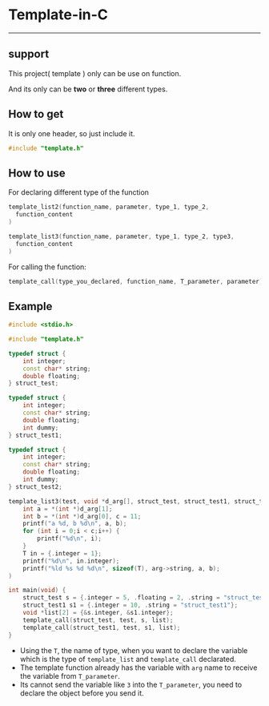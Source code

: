 # Template-in-C
---
## support

This project( template ) only can be use on function.

And its only can be **two** or **three** different types.

## How to get
It is only one header, so just include it.
```cpp
#include "template.h"
```

## How to use
For declaring different type of the function
```cpp
template_list2(function_name, parameter, type_1, type_2,
  function_content
)

template_list3(function_name, parameter, type_1, type_2, type3,
  function_content
)
```

For calling the function:
```cpp
template_call(type_you_declared, function_name, T_parameter, parameter);
```

## Example
```cpp
#include <stdio.h>

#include "template.h"

typedef struct {
    int integer;
    const char* string;
    double floating;
} struct_test;

typedef struct {
    int integer;
    const char* string;
    double floating;
    int dummy;
} struct_test1;

typedef struct {
    int integer;
    const char* string;
    double floating;
    int dummy;
} struct_test2;

template_list3(test, void *d_arg[], struct_test, struct_test1, struct_test2,
    int a = *(int *)d_arg[1];
    int b = *(int *)d_arg[0], c = 11;
    printf("a %d, b %d\n", a, b);
    for (int i = 0;i < c;i++) {
        printf("%d\n", i);
    }
    T in = {.integer = 1};
    printf("%d\n", in.integer);
    printf("%ld %s %d %d\n", sizeof(T), arg->string, a, b);
)

int main(void) {
    struct_test s = {.integer = 5, .floating = 2, .string = "struct_test"};
    struct_test1 s1 = {.integer = 10, .string = "struct_test1"};
    void *list[2] = {&s.integer, &s1.integer};
    template_call(struct_test, test, s, list);
    template_call(struct_test1, test, s1, list);
}
```


* Using the `T`, the name of type, when you want to declare the variable which is the type of `template_list` and `template_call` declarated.  
* The template function already has the variable with `arg` name to receive the variable from `T_parameter`. 
* Its cannot send the variable like `3` into the `T_parameter`, you need to declare the object before you send it.
